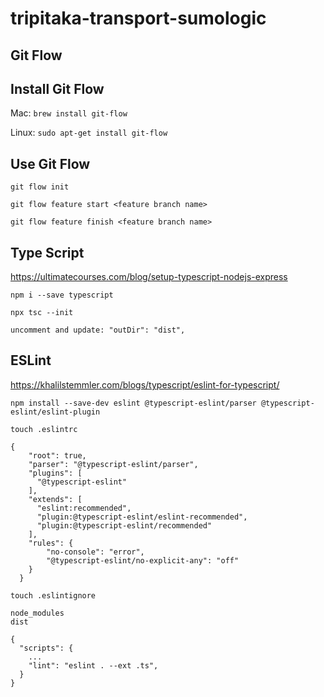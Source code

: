 # tripitaka-transport-sumologic

## Git Flow

## Install Git Flow

Mac: ```brew install git-flow```

Linux: ```sudo apt-get install git-flow```

## Use Git Flow

```git flow init```

```git flow feature start <feature branch name>```

```git flow feature finish <feature branch name>``` 

## Type Script

https://ultimatecourses.com/blog/setup-typescript-nodejs-express

```npm i --save typescript```

```npx tsc --init```

```uncomment and update: "outDir": "dist",```

## ESLint

https://khalilstemmler.com/blogs/typescript/eslint-for-typescript/

```npm install --save-dev eslint @typescript-eslint/parser @typescript-eslint/eslint-plugin```

```touch .eslintrc```

```
{
    "root": true,
    "parser": "@typescript-eslint/parser",
    "plugins": [
      "@typescript-eslint"
    ],
    "extends": [
      "eslint:recommended",
      "plugin:@typescript-eslint/eslint-recommended",
      "plugin:@typescript-eslint/recommended"
    ],
    "rules": { 
        "no-console": "error",
        "@typescript-eslint/no-explicit-any": "off"
    }
  }
```

```touch .eslintignore```

```
node_modules
dist
```

```
{
  "scripts": {
    ...
    "lint": "eslint . --ext .ts",
  }
}
```
